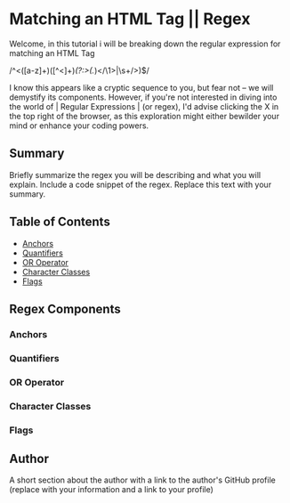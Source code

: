 # Matching an HTML Tag || Regex

Welcome, in this tutorial i will be breaking down the regular expression for matching an HTML Tag


/^<([a-z]+)([^<]+)*(?:>(.*)<\/\1>|\s+\/>)$/

I know this appears like a cryptic sequence to you, but fear not – we will demystify its components. However, if you're not interested in diving into the world of | Regular Expressions | (or regex), I'd advise clicking the X in the top right of the browser, as this exploration might either bewilder your mind or enhance your coding powers.

## Summary

Briefly summarize the regex you will be describing and what you will explain. Include a code snippet of the regex. Replace this text with your summary.

## Table of Contents

- [Anchors](#anchors)
- [Quantifiers](#quantifiers)
- [OR Operator](#or-operator)
- [Character Classes](#character-classes)
- [Flags](#flags)


## Regex Components

### Anchors

### Quantifiers

### OR Operator

### Character Classes

### Flags

## Author

A short section about the author with a link to the author's GitHub profile (replace with your information and a link to your profile)
